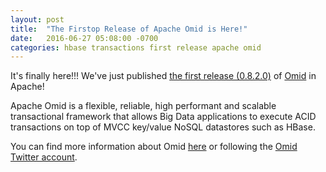 ```yaml
---
layout: post
title:  "The Firstop Release of Apache Omid is Here!"
date:   2016-06-27 05:08:00 -0700
categories: hbase transactions first release apache omid
---
```


It's finally here!!! We've just published [the first release (0.8.2.0)](http://mail-archives.apache.org/mod_mbox/incubator-general/201606.mbox/%3CCABDpyCgy5VfdtZRiBaXEuHEFXDnpCGAHhep05q%2BbCo70EoJS%3DQ%40mail.gmail.com%3E)
of [Omid](http://omid.incubator.apache.org/) in Apache!

Apache Omid is a flexible, reliable, high performant and scalable transactional framework that allows Big Data
applications to execute ACID transactions on top of MVCC key/value NoSQL datastores such as HBase.

You can find more information about Omid [here](http://omid.incubator.apache.org/) or following the
[Omid Twitter account](https://twitter.com/ApacheOmid).


